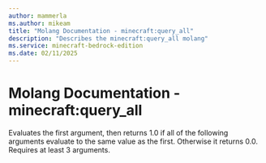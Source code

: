 ```yaml
---
author: mammerla
ms.author: mikeam
title: "Molang Documentation - minecraft:query_all"
description: "Describes the minecraft:query_all molang"
ms.service: minecraft-bedrock-edition
ms.date: 02/11/2025 
---
```


# Molang Documentation - minecraft:query_all

Evaluates the first argument, then returns 1.0 if all of the following arguments evaluate to the same value as the first. Otherwise it returns 0.0. Requires at least 3 arguments.
